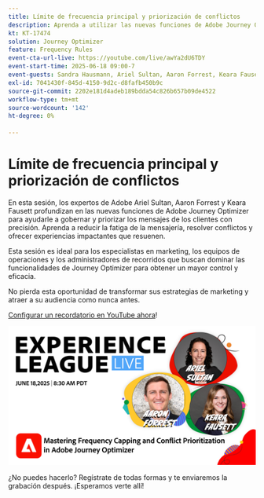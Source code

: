 ```yaml
---
title: Límite de frecuencia principal y priorización de conflictos
description: Aprenda a utilizar las nuevas funciones de Adobe Journey Optimizer para gobernar y priorizar los mensajes más importantes que se envían a los clientes.
kt: KT-17474
solution: Journey Optimizer
feature: Frequency Rules
event-cta-url-live: https://youtube.com/live/awYa2dU6TDY
event-start-time: 2025-06-18 09:00-7
event-guests: Sandra Hausmann, Ariel Sultan, Aaron Forrest, Keara Fausett
exl-id: 7041430f-845d-4150-9d2c-d8fafb450b9c
source-git-commit: 2202e181d4adeb189bdda54c826b657b09de4522
workflow-type: tm+mt
source-wordcount: '142'
ht-degree: 0%

---
```


# Límite de frecuencia principal y priorización de conflictos

En esta sesión, los expertos de Adobe Ariel Sultan, Aaron Forrest y Keara Fausett profundizan en las nuevas funciones de Adobe Journey Optimizer para ayudarle a gobernar y priorizar los mensajes de los clientes con precisión. Aprenda a reducir la fatiga de la mensajería, resolver conflictos y ofrecer experiencias impactantes que resuenen.

Esta sesión es ideal para los especialistas en marketing, los equipos de operaciones y los administradores de recorridos que buscan dominar las funcionalidades de Journey Optimizer para obtener un mayor control y eficacia.

No pierda esta oportunidad de transformar sus estrategias de marketing y atraer a su audiencia como nunca antes.

[Configurar un recordatorio en YouTube ahora](https://www.youtube.com/live/awYa2dU6TDY)!

![webbanner](/help/experience-league-live/episodes/assets/exl-live-web-banner-20250618.png)

¿No puedes hacerlo? Regístrate de todas formas y te enviaremos la grabación después. ¡Esperamos verte allí!

